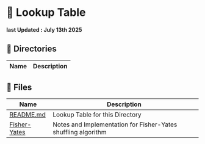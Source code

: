 # 📘 Lookup Table 
#### last Updated : July 13th 2025

## 📁 Directories
| Name                | Description                                 |
|---------------------|---------------------------------------------|


## 📄 Files
| Name                       | Description                                     |
|----------------------------|-------------------------------------------------|
| [README.md](./README.md)   | Lookup Table for this Directory                 |
| [Fisher-Yates](./fisher_yates.md) | Notes and Implementation for Fisher-Yates shuffling algorithm |